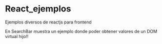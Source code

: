 # React_ejemplos
Ejemplos diversos de reactjs para frontend

En SearchBar muestra un ejemplo donde poder obtener valores de un DOM virtual hijo!!
